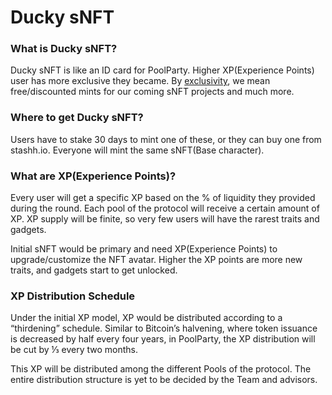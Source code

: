 # Ducky sNFT

### What is Ducky sNFT?

Ducky sNFT is like an ID card for PoolParty. Higher XP(Experience Points) user has more exclusive they became. By [exclusivity](https://haseeb-saeed.gitbook.io/poolparty-user-guide/welcome/other-upsides-of-staking-with-poolparty), we mean free/discounted mints for our coming sNFT projects and much more.

### Where to get Ducky sNFT?

Users have to stake 30 days to mint one of these, or they can buy one from stashh.io. Everyone will mint the same sNFT(Base character).&#x20;

### What are XP(Experience Points)?

Every user will get a specific XP based on the % of liquidity they provided during the round. Each pool of the protocol will receive a certain amount of XP. XP supply will be finite, so very few users will have the rarest traits and gadgets.

Initial sNFT would be primary and need XP(Experience Points) to upgrade/customize the NFT avatar. Higher the XP points are more new traits, and gadgets start to get unlocked.

### XP Distribution Schedule

Under the initial XP model, XP would be distributed according to a “thirdening” schedule. Similar to Bitcoin’s halvening, where token issuance is decreased by half every four years, in PoolParty, the XP distribution will be cut by ⅓ every two months.

This XP will be distributed among the different Pools of the protocol. The entire distribution structure is yet to be decided by the Team and advisors.

